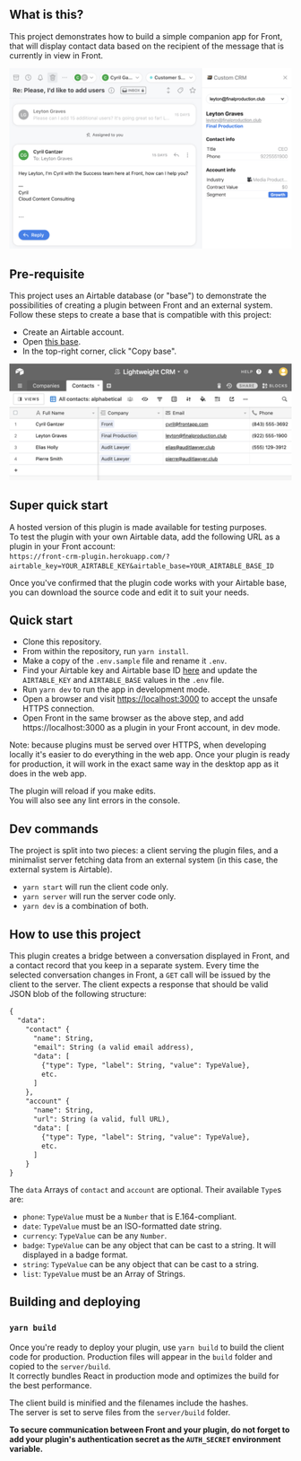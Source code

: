## What is this?
This project demonstrates how to build a simple companion app for Front, that will display contact data based on the recipient of the message that is currently in view in Front.

![Image of the plugin](/screenshot.png)

## Pre-requisite
This project uses an Airtable database (or "base") to demonstrate the possibilities of creating a plugin between Front and an external system. Follow these steps to create a base that is compatible with this project:
- Create an Airtable account.
- Open [this base](https://airtable.com/shrsvAFoN10mASCl0/tbldRw3cOpvbSRwhg/viwUjDGw3BTVUeJNi?blocks=bipzrtMrMP3Pbr7vF).
- In the top-right corner, click "Copy base".

![Excerpt of the Airtable base](/airtable.png)

## Super quick start
A hosted version of this plugin is made available for testing purposes.<br />
To test the plugin with your own Airtable data, add the following URL as a plugin in your Front account:<br />
`https://front-crm-plugin.herokuapp.com/?airtable_key=YOUR_AIRTABLE_KEY&airtable_base=YOUR_AIRTABLE_BASE_ID`

Once you've confirmed that the plugin code works with your Airtable base, you can download the source code and edit it to suit your needs.

## Quick start
- Clone this repository.
- From within the repository, run `yarn install`.
- Make a copy of the `.env.sample` file and rename it `.env`. 
- Find your Airtable key and Airtable base ID [here](https://airtable.com/api) and update the `AIRTABLE_KEY` and `AIRTABLE_BASE` values in the `.env` file.
- Run `yarn dev` to run the app in development mode.
- Open a browser and visit [https://localhost:3000](https://localhost:3000) to accept the unsafe HTTPS connection.
- Open Front in the same browser as the above step, and add https://localhost:3000 as a plugin in your Front account, in dev mode.

Note: because plugins must be served over HTTPS, when developing locally it's easier to do everything in the web app. Once your plugin is ready for production, it will work in the exact same way in the desktop app as it does in the web app.

The plugin will reload if you make edits.<br />
You will also see any lint errors in the console.

## Dev commands
The project is split into two pieces: a client serving the plugin files, and a minimalist server fetching data from an external system (in this case, the external system is Airtable).
- `yarn start` will run the client code only.
- `yarn server` will run the server code only.
- `yarn dev` is a combination of both.

## How to use this project
This plugin creates a bridge between a conversation displayed in Front, and a contact record that you keep in a separate system. Every time the selected conversation changes in Front, a `GET` call will be issued by the client to the server. The client expects a response that should be valid JSON blob of the following structure:

```
{
  "data":
    "contact" {
      "name": String,
      "email": String (a valid email address),
      "data": [
        {"type": Type, "label": String, "value": TypeValue},
        etc.
      ]
    },
    "account" {
      "name": String,
      "url": String (a valid, full URL),
      "data": [
        {"type": Type, "label": String, "value": TypeValue},
        etc.
      ]
    }
}
```

The `data` Arrays of `contact` and `account` are optional. Their available `Type`s are:
- `phone`: `TypeValue` must be a `Number` that is E.164-compliant.
- `date`: `TypeValue` must be an ISO-formatted date string.
- `currency`: `TypeValue` can be any `Number`.
- `badge`: `TypeValue` can be any object that can be cast to a string. It will displayed in a badge format.
- `string`: `TypeValue` can be any object that can be cast to a string.
- `list`: `TypeValue` must be an Array of Strings.

## Building and deploying

### `yarn build`
Once you're ready to deploy your plugin, use `yarn build` to build the client code for production. Production files will appear in the `build` folder and copied to the `server/build`.<br />
It correctly bundles React in production mode and optimizes the build for the best performance.

The client build is minified and the filenames include the hashes.<br />
The server is set to serve files from the `server/build` folder.

**To secure communication between Front and your plugin, do not forget to add your plugin's authentication secret as the `AUTH_SECRET` environment variable.**
